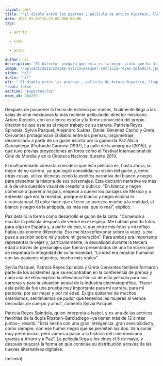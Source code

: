 ```yaml
---
layout: post
title: "'El diablo entre las piernas', película de Arturo Ripstein, llega a cines mexicanos"
date: 2021-05-04T18:23:00.000-06:00
tags:
  
  - actriz
  
  - Cine
  
  - actor
  
author: nil
description: "El director asegura que esta es la mejor cinta que ha dirigido hasta ahora, nuevamente en mancuerna con la guionista Paz Alicia Garciadiego."
image: "/uploads/2021/images-sylvia-pasquel-patricia-reyes-spindola.jpeg"
video: "nil"
audio: "nil"
alt: "'El diablo entre las piernas', película de Arturo Ripstein, llega a cines mexicanos"
front: false
section: "Espectáculos"
news_id: 184270
---
```


Después de posponer la fecha de estreno por meses, finalmente llega a las salas de cine mexicanas la más reciente película del director mexicano Arturo Ripstein, con un elenco estelar y la firme convicción del propio director de que este es el mejor trabajo de su carrera. Patricia Reyes Spíndola, Sylvia Pasquel, Alejandro Suárez, Daniel Giménez Cacho y Greta Cervantes protagonizan El diablo entre las piernas, largometraje desarrollado a partir de un guión escrito por la guionista Paz Alicia Garciadiego (Profundo Carmesí (1997), La calle de la amargura (2015)), y que tuvo previas proyecciones en foros como el Festival Internacional de Cine de Morelia y en la Cineteca Nacional durante 2019. 

El multipremiado cineasta considera que esta película es, hasta ahora, la mejor de su carrera, ya que logró consolidar su visión del guión y, entre otras cosas, utiliza técnicas como la estética narrativa del blanco y negro para presentar la historia de sus personajes. Esta decisión narrativa va más allá de una cuestión visual de creador a público. “En blanco y negro comencé a querer a mi país, empecé a querer los paisajes de México y a entender qué era la realidad, porque el blanco y negro elimina lo circunstancial. El color hace que el cine se parezca mucho a la realidad, el blanco y negro es la antípoda, es más real que lo real”, explicó. 

Paz detalló la forma cómo desarrolló el guión de la cinta: “Comencé a escribir la película después de verme en el espejo. Me habían pedido fotos para algo en España y, a partir de eso, vi que entre mis fotos y mi reflejo había una enorme diferencia. Eso me hizo reflexionar sobre la vejez, y me puse a escribir sobre mí y sobre mi generación”. Para ambos era importante representar la vejez y, particularmente, la sexualidad durante la tercera edad a través de personajes que fueran presentados de una forma en que se respetara la integridad de su humanidad. “La idea era mostrar humanos con las pasiones vigentes, mucho más reales”. 

Sylvia Pasquel, Patricia Reyes Spíndola y Greta Cervantes también formaron parte de los asistentes que se encontraban en la conferencia de prensa y cada una de ellas explicó la relevancia fílmica de esta película para sus carreras y para la situación actual de la industria cinematográfica. “Hacer esta película fue una prueba muy importante para mi carrera, para mí persona, por ser mujer y por mi edad. Exigía quitarme de muchos satanismos, sentimientos de pudor que tenemos las mujeres al vernos desnudas de cuerpo y alma”, comentó Sylvia Pasquel. 

Patricia Reyes Spíndola, quien interpreta a Isabel, y es una de las actrices favoritas de la dupla Ripstein-Garciadiego –ya tienen más de 12 cintas juntos–, resaltó: “Está hecha con una gran inteligencia, gran sensibilidad y, como siempre, con ese humor negro que se permiten los dos. Va a sonar muy pretencioso, pero vamos a pasar a la historia del cine mexicano gracias a Arturo y a Paz”. 
La película llega a los cines el 5 de mayo, y después buscará la forma en que continúe su distribución a través de las nuevas alternativas digitales. 

(milenio)